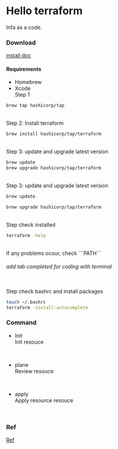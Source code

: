 # Hello terraform

Infa as a code.

### Download

[install doc](https://developer.hashicorp.com/terraform/tutorials/docker-get-started/install-cli)

#### Requirements

- Homebrew
- Xcode
  </br>
  Step 1
  </br>

```bash
brew tap hashicorp/tap
```

</br>
Step 2: Install terraform
</br>

```bash
brew install hashicorp/tap/terraform
```
</br>
Step 3: update and upgrade latest version
</br>

```bash
brew update
brew upgrade hashicorp/tap/terraform
```

</br>
Step 3: update and upgrade latest version
</br>

```bash
brew update

brew upgrade hashicorp/tap/terraform

```

</br>
Step check installed
</br>

```bash
terraform -help

```

</br>
If any problems ocour, check  
```PATH```


###### add tab completed for coding with terminal

</br>
Step check bashrc and install packages
</br>

```bash
touch ~/.bashrc
terraform -install-autocomplete

```

### Command

* Init </br>
Init resouce 
</br>

* plane </br>
Review resouce 
</br>

* apply </br>
Apply resource resouce 
</br>



### Ref
[Ref](https://registry.terraform.io/providers/hashicorp/local/latest/docs/resources/file)
